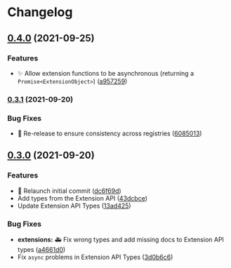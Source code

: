 # Changelog

## [0.4.0](https://www.github.com/server-state/types/compare/v0.3.1...v0.4.0) (2021-09-25)


### Features

* :sparkles: Allow extension functions to be asynchronous (returning a `Promise<ExtensionObject>`) ([a957259](https://www.github.com/server-state/types/commit/a957259355f2617ad090f04afa367c47510bb4f2))

### [0.3.1](https://www.github.com/server-state/types/compare/v0.3.0...v0.3.1) (2021-09-20)


### Bug Fixes

* :bookmark: Re-release to ensure consistency across registries ([6085013](https://www.github.com/server-state/types/commit/6085013130100ba9091661a204b02e8ce45087ff))

## [0.3.0](https://www.github.com/server-state/types/compare/v0.2.0...v0.3.0) (2021-09-20)


### Features

* :tada: Relaunch initial commit ([dc6f69d](https://www.github.com/server-state/types/commit/dc6f69d7582f38a3ad1f77b67e073b116cc45f08))
* Add types from the Extension API ([43dcbce](https://www.github.com/server-state/types/commit/43dcbcec9c46d4c252cdd75a319e07f16d52ea72))
* Update Extension API Types ([13ad425](https://www.github.com/server-state/types/commit/13ad4253b19b403c0e8e4282848f03472a6068ba))


### Bug Fixes

* **extensions:** :ambulance: Fix wrong types and add missing docs to Extension API types ([a4661d0](https://www.github.com/server-state/types/commit/a4661d0e41bd90553676b648550f80c0ee2704a9))
* Fix `async` problems in Extension API Types ([3d0b6c6](https://www.github.com/server-state/types/commit/3d0b6c6dfe93b034a5f7cbafaeee800582505455))
